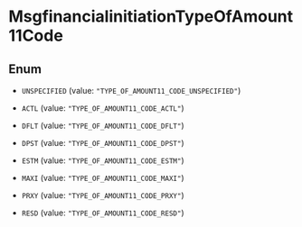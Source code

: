 

# MsgfinancialinitiationTypeOfAmount11Code

## Enum


* `UNSPECIFIED` (value: `"TYPE_OF_AMOUNT11_CODE_UNSPECIFIED"`)

* `ACTL` (value: `"TYPE_OF_AMOUNT11_CODE_ACTL"`)

* `DFLT` (value: `"TYPE_OF_AMOUNT11_CODE_DFLT"`)

* `DPST` (value: `"TYPE_OF_AMOUNT11_CODE_DPST"`)

* `ESTM` (value: `"TYPE_OF_AMOUNT11_CODE_ESTM"`)

* `MAXI` (value: `"TYPE_OF_AMOUNT11_CODE_MAXI"`)

* `PRXY` (value: `"TYPE_OF_AMOUNT11_CODE_PRXY"`)

* `RESD` (value: `"TYPE_OF_AMOUNT11_CODE_RESD"`)



